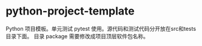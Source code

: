 # python-project-template
Python 项目模板。单元测试 pytest 使用。源代码和测试代码分开放在src和tests目录下面。
目录 package 需要修改成项目顶层软件包名称。